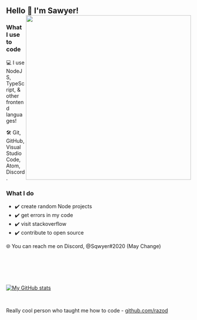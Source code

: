## Hello 👋 I'm Sawyer! <a><img align="right" width="450px" src="https://github.com/sqwyer/sqwyer/blob/master/octocat.png"></a> 

### What I use to code
:computer: I use NodeJS, TypeScript, & other frontend languages!

:hammer_and_wrench: Git, GitHub, Visual Studio Code, Atom, Discord.

### What I do
- :heavy_check_mark: create random Node projects
- :heavy_check_mark: get errors in my code
- :heavy_check_mark: visit stackoverflow
- :heavy_check_mark: contribute to open source

:globe_with_meridians: You can reach me on Discord, @Sqwyer#2020 (May Change)

<br />
<br />
<br />
<br />

[![My GitHub stats](https://github-readme-stats.vercel.app/api?username=sqwyer)](https://github-readme-stats.vercel.app/api?username=sqwyer)

<br />

Really cool person who taught me how to code - [github.com/razod](https://github.com/razod)
